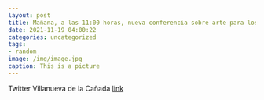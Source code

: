 ```yaml
---
layout: post
title: Mañana, a las 11:00 horas, nueva conferencia sobre arte para los mayores del municipio en el C.C. El Molino. Estará dedicada a l...
date: 2021-11-19 04:00:22
categories: uncategorized
tags:
- random
image: /img/image.jpg
caption: This is a picture
---
```

Twitter Villanueva de la Cañada [link](https://twitter.com/AytoVDLCanada/status/1461338297163202562)
